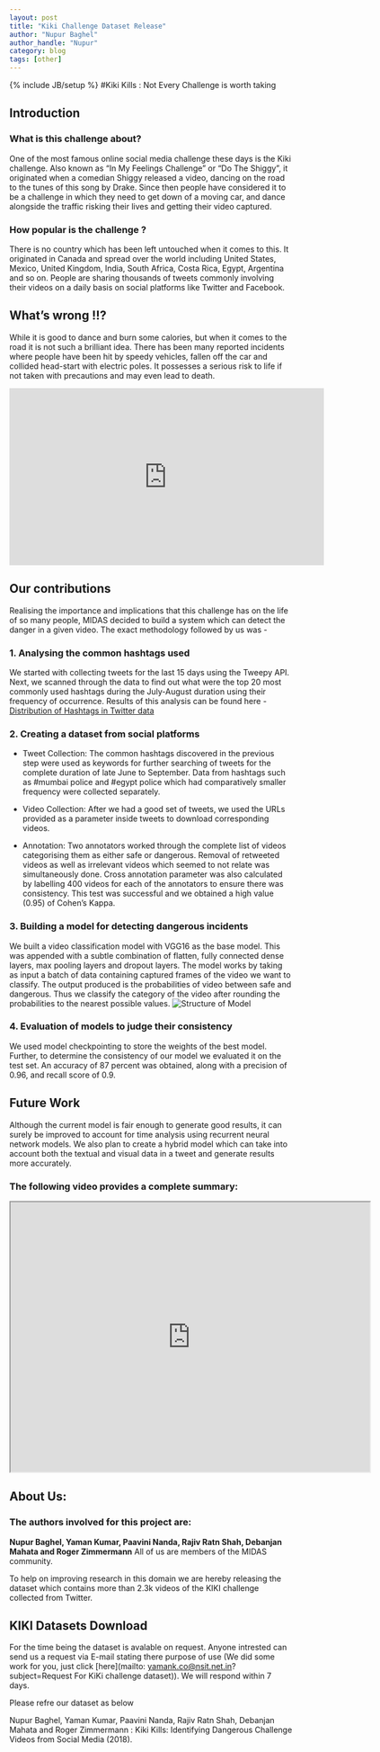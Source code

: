 ```yaml
---
layout: post
title: "Kiki Challenge Dataset Release"
author: "Nupur Baghel"
author_handle: "Nupur"
category: blog
tags: [other]
---
```

{% include JB/setup %}
#Kiki Kills : Not Every Challenge is worth taking
## Introduction 
### What is this challenge about? 
One of the most famous online social media challenge these days is the Kiki challenge. Also known as “In My Feelings Challenge” or “Do The Shiggy”, it originated when a comedian Shiggy released a video, dancing on the road to the tunes of this song by Drake. Since then people have considered it to be a challenge in which they need to get down of a moving car, and dance alongside the traffic risking their lives and getting their video captured.

### How popular is the challenge ?
There is no country which has been left untouched when it comes to this. It originated in Canada and spread over the world including United States, Mexico, United Kingdom, India, South Africa, Costa Rica, Egypt, Argentina and so on. People are sharing thousands of tweets commonly involving their videos on a daily basis on social platforms like Twitter and Facebook.

## What’s wrong !!?
While it is good to dance and burn some calories, but when it comes to the road it is not such a brilliant idea. There has been many reported incidents where people have been hit by speedy vehicles, fallen off the car and collided head-start with electric poles. It possesses a serious risk to life if not taken with precautions and may even lead to death. 

<iframe width="560" height="315" src="https://www.youtube.com/embed/YuEbz_Qkx3Q?rel=0&autoplay=0
&amp;start=15;end=22" frameborder="0"></iframe>

## Our contributions
Realising the importance and implications that this challenge has on the life of so many people, MIDAS decided to build a system which can detect the danger in a given video. The exact methodology followed by us was -

### 1. Analysing the common hashtags used
We started with collecting tweets for the last 15 days using the Tweepy API. Next, we scanned through the data to find out what were the top 20 most commonly used hashtags during the July-August duration using their frequency of occurrence.
Results of this analysis can be found here - [Distribution of Hashtags in Twitter data](https://drive.google.com/file/d/1mCIu4Wk6xog8ATUOdIORmClCUgyT7sNt/view?usp=sharing)

### 2. Creating a dataset from social platforms
- Tweet Collection: The common hashtags discovered in the previous step were used as keywords for further searching of tweets for the complete duration of late June to September. Data from hashtags such as #mumbai police and #egypt police which had comparatively smaller frequency were collected separately.

- Video Collection: After we had a good set of tweets, we used the URLs provided as a parameter inside tweets to download corresponding videos.

- Annotation: Two annotators worked through the complete list of videos categorising them as either safe or dangerous. Removal of retweeted videos as well as irrelevant videos which seemed to not relate was simultaneously done.
Cross annotation parameter was also calculated by labelling 400 videos for each of the annotators to ensure there was consistency. This test was successful and we obtained a high value (0.95) of Cohen’s Kappa.

### 3. Building a model for detecting dangerous incidents 
We built a video classification model with VGG16 as the base model. This was appended with a subtle combination of flatten, fully connected dense layers, max pooling layers and dropout layers.
The model works by taking as input a batch of data containing captured frames of the video we want to classify. The output produced is the probabilities of video between safe and dangerous. Thus we classify the category of the video after rounding the probabilities to the nearest possible values.
![Structure of Model](https://drive.google.com/file/d/1-CAxz-_l6hG_AHbv3azHr9g5D2xdIfZz/view?usp=sharing)

### 4. Evaluation of models to judge their consistency 
We used model checkpointing to store the weights of the best model. Further, to determine the consistency of our model we evaluated it on the test set. An accuracy of 87 percent was obtained, along with a precision of 0.96, and recall score of 0.9.

## Future Work
Although the current model is fair enough to generate good results, it can surely be improved to account for time analysis using recurrent neural network models. 
We also plan to create a hybrid model which can take into account both the textual and visual data in a tweet and generate results more accurately.

### The following video provides a complete summary:
<iframe src="https://drive.google.com/file/d/1cU8REZhDGT3eEpz_txBRLxauRTKHdY15/preview" width="640" height="480"></iframe>


## About Us: 
### The authors involved for this project are:
**Nupur Baghel, Yaman Kumar, Paavini Nanda, Rajiv Ratn Shah, Debanjan Mahata and Roger Zimmermann** 
All of us are members of the MIDAS community.

To help on improving research in this domain we are hereby releasing the dataset which contains more than 2.3k videos of the KIKI challenge collected from Twitter. 
## KIKI Datasets Download
For the time being the dataset is avalable on request. Anyone intrested can send us a request via E-mail stating there purpose of use (We did some work for you, just click [here](mailto: yamank.co@nsit.net.in?subject=Request For KiKi challenge dataset)). We will respond within 7 days. 

Please refre our dataset as below 

Nupur Baghel, Yaman Kumar, Paavini Nanda, Rajiv Ratn Shah, Debanjan Mahata and Roger Zimmermann : Kiki Kills: Identifying Dangerous Challenge Videos from Social Media (2018).






